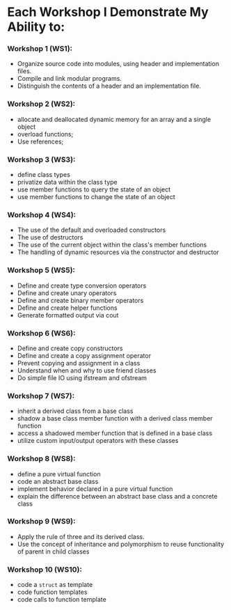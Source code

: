 # Each Workshop I Demonstrate My Ability to:
### Workshop 1 (WS1):
- Organize source code into modules, using header and implementation files.
- Compile and link modular programs.
- Distinguish the contents of a header and an implementation file.

### Workshop 2 (WS2):
-  allocate and deallocated dynamic memory for an array and a single object
-  overload functions;
-  Use references;

### Workshop 3 (WS3):
- define class types
- privatize data within the class type
- use member functions to query the state of an object
- use member functions to change the state of an object

### Workshop 4 (WS4):
- The use of the default and overloaded constructors
- The use of destructors
- The use of the current object within the class's member functions
- The handling of dynamic resources via the constructor and destructor

### Workshop 5 (WS5):
- Define and create type conversion operators
- Define and create unary operators
- Define and create binary member operators
- Define and create helper functions
- Generate formatted output via cout

### Workshop 6 (WS6):
- Define and create copy constructors
- Define and create a copy assignment operator
- Prevent copying and assignment in a class
- Understand when and why to use friend classes  
- Do simple file IO using ifstream and ofstream

### Workshop 7 (WS7):
- inherit a derived class from a base class
- shadow a base class member function with a derived class member function
- access a shadowed member function that is defined in a base class
- utilize custom input/output operators with these classes

### Workshop 8 (WS8):
- define a pure virtual function
- code an abstract base class
- implement behavior declared in a pure virtual function
- explain the difference between an abstract base class and a concrete class

### Workshop 9 (WS9):
- Apply the rule of three and its derived class.
- Use the concept of inheritance and polymorphism to reuse functionality of parent in child classes

### Workshop 10 (WS10):
- code a `struct` as template
- code function templates
- code calls to function template

